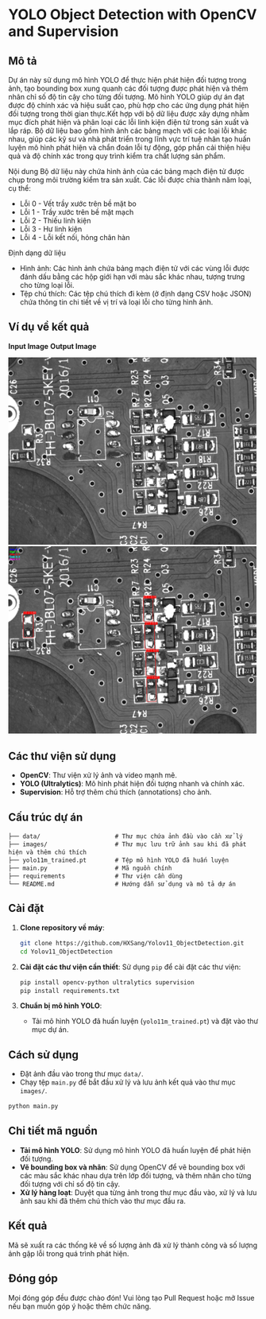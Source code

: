 # YOLO Object Detection with OpenCV and Supervision

## Mô tả
Dự án này sử dụng mô hình YOLO để thực hiện phát hiện đối tượng trong ảnh, tạo bounding box xung quanh các đối tượng được phát hiện và thêm nhãn chỉ số độ tin cậy cho từng đối tượng. Mô hình YOLO giúp dự án đạt được độ chính xác và hiệu suất cao, phù hợp cho các ứng dụng phát hiện đối tượng trong thời gian thực.Kết hợp với bộ dữ liệu được xây dựng nhằm mục đích phát hiện và phân loại các lỗi linh kiện điện tử trong sản xuất và lắp ráp. Bộ dữ liệu bao gồm hình ảnh các bảng mạch với các loại lỗi khác nhau, giúp các kỹ sư và nhà phát triển trong lĩnh vực trí tuệ nhân tạo huấn luyện mô hình phát hiện và chẩn đoán lỗi tự động, góp phần cải thiện hiệu quả và độ chính xác trong quy trình kiểm tra chất lượng sản phẩm.

Nội dung
Bộ dữ liệu này chứa hình ảnh của các bảng mạch điện tử được chụp trong môi trường kiểm tra sản xuất. Các lỗi được chia thành năm loại, cụ thể:

- Lỗi 0 - Vết trầy xước trên bề mặt bo
- Lỗi 1 - Trầy xước trên bề mặt mạch
- Lỗi 2 - Thiếu linh kiện
- Lỗi 3 - Hư linh kiện
- Lỗi 4 - Lỗi kết nối, hỏng chân hàn

Định dạng dữ liệu
- Hình ảnh: Các hình ảnh chứa bảng mạch điện tử với các vùng lỗi được đánh dấu bằng các hộp giới hạn với màu sắc khác nhau, tượng trưng cho từng loại lỗi.
- Tệp chú thích: Các tệp chú thích đi kèm (ở định dạng CSV hoặc JSON) chứa thông tin chi tiết về vị trí và loại lỗi cho từng hình ảnh.


## Ví dụ về kết quả
**Input Image**                                                                                        **Output Image**

<img src="/data/1212.jpg" width="500"/>                                                                <img src="/images/1212.jpg" width="500"/>





## Các thư viện sử dụng
- **OpenCV**: Thư viện xử lý ảnh và video mạnh mẽ.
- **YOLO (Ultralytics)**: Mô hình phát hiện đối tượng nhanh và chính xác.
- **Supervision**: Hỗ trợ thêm chú thích (annotations) cho ảnh.

## Cấu trúc dự án
```
├── data/                     # Thư mục chứa ảnh đầu vào cần xử lý
├── images/                   # Thư mục lưu trữ ảnh sau khi đã phát hiện và thêm chú thích
├── yolo11m_trained.pt        # Tệp mô hình YOLO đã huấn luyện
├── main.py                   # Mã nguồn chính
├── requirements              # Thư viện cần dùng
└── README.md                 # Hướng dẫn sử dụng và mô tả dự án
```

## Cài đặt

1. **Clone repository về máy**:
   ```bash
   git clone https://github.com/HXSang/Yolov11_ObjectDetection.git
   cd Yolov11_ObjectDetection
   ```

2. **Cài đặt các thư viện cần thiết**:
   Sử dụng `pip` để cài đặt các thư viện:
   ```bash
   pip install opencv-python ultralytics supervision
   pip install requirements.txt
   ```

3. **Chuẩn bị mô hình YOLO**:
   - Tải mô hình YOLO đã huấn luyện (`yolo11m_trained.pt`) và đặt vào thư mục dự án.

## Cách sử dụng

- Đặt ảnh đầu vào trong thư mục `data/`.
- Chạy tệp `main.py` để bắt đầu xử lý và lưu ảnh kết quả vào thư mục `images/`.

```bash
python main.py
```

## Chi tiết mã nguồn

- **Tải mô hình YOLO**: Sử dụng mô hình YOLO đã huấn luyện để phát hiện đối tượng.
- **Vẽ bounding box và nhãn**: Sử dụng OpenCV để vẽ bounding box với các màu sắc khác nhau dựa trên lớp đối tượng, và thêm nhãn cho từng đối tượng với chỉ số độ tin cậy.
- **Xử lý hàng loạt**: Duyệt qua từng ảnh trong thư mục đầu vào, xử lý và lưu ảnh sau khi đã thêm chú thích vào thư mục đầu ra.

## Kết quả
Mã sẽ xuất ra các thống kê về số lượng ảnh đã xử lý thành công và số lượng ảnh gặp lỗi trong quá trình phát hiện.

## Đóng góp
Mọi đóng góp đều được chào đón! Vui lòng tạo Pull Request hoặc mở Issue nếu bạn muốn góp ý hoặc thêm chức năng.
